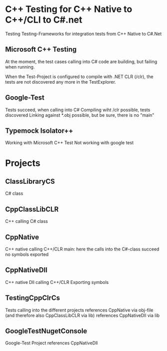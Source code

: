 C++ Testing for C++ Native to C++/CLI to C#.net
=========================================================

Testing Testing-Frameworks for integration tests from C++ Native to C#.Net


Microsoft C++ Testing
---------------------
At the moment, the test cases calling into C# code are building, but failing when running. 

When the Test-Project is configured to compile with .NET CLR (/clr), the tests are not discovered any more in the TestExplorer. 


Google-Test
-----------
Tests succeed, when calling into C#
Compiling wiht /clr possible, tests discovered
Linking against *.obj possible, but be sure, there is no "main"

Typemock Isolator++
-------------------
Working with Microsoft C++ Test
Not working with google test

Projects
========

ClassLibraryCS
--------------
C# class

CppClassLibCLR
--------------
C++ calling C# class

CppNative
---------
C++ native calling C++/CLR
main: here the calls into the C#-class succeed
no symbols exported

CppNativeDll
------------
C++ native Dll calling C++/CLR
Exporting symbols

TestingCppClrCs
---------------
Tests calling into the different projects
references CppNative via obj-file (and therefore also CppClassLibCLR via lib)
references CppNativeDll via lib

GoogleTestNugetConsole
----------------------
Google-Test Project
references CppNativeDll


